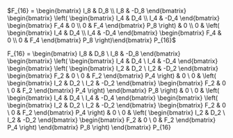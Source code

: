 
$F_{16} = \begin{bmatrix} I_8 & D_8 \\ I_8 & -D_8 \end{bmatrix} \begin{bmatrix} \left( \begin{bmatrix} I_4 & D_4 \\ I_4 & -D_4 \end{bmatrix} \begin{bmatrix} F_4 & 0 \\ 0 & F_4 \end{bmatrix} P_8 \right) & 0 \\ 0 &  \left( \begin{bmatrix} I_4 & D_4 \\ I_4 & -D_4 \end{bmatrix} \begin{bmatrix} F_4 & 0 \\ 0 & F_4 \end{bmatrix} P_8 \right)\end{bmatrix} P_{16}$


F_{16} = \begin{bmatrix} I_8 & D_8 \\ I_8 & -D_8 \end{bmatrix} 
       \begin{bmatrix} 
           \left(
               \begin{bmatrix} I_4 & D_4 \\ I_4 & -D_4 \end{bmatrix} 
               \begin{bmatrix}
                   \left( \begin{bmatrix} I_2 & D_2 \\ I_2 & -D_2 \end{bmatrix} \begin{bmatrix} F_2 & 0 \\ 0 & F_2 \end{bmatrix} P_4 \right) & 0 \\
                   0 & \left( \begin{bmatrix} I_2 & D_2 \\ I_2 & -D_2 \end{bmatrix} \begin{bmatrix} F_2 & 0 \\ 0 & F_2 \end{bmatrix} P_4 \right) 
               \end{bmatrix} P_8
           \right)
           & 0 \\
           0 & 
           \left(
               \begin{bmatrix} I_4 & D_4 \\ I_4 & -D_4 \end{bmatrix} 
               \begin{bmatrix}
                   \left( \begin{bmatrix} I_2 & D_2 \\ I_2 & -D_2 \end{bmatrix} \begin{bmatrix} F_2 & 0 \\ 0 & F_2 \end{bmatrix} P_4 \right) & 0 \\
                   0 & \left( \begin{bmatrix} I_2 & D_2 \\ I_2 & -D_2 \end{bmatrix} \begin{bmatrix} F_2 & 0 \\ 0 & F_2 \end{bmatrix} P_4 \right) 
               \end{bmatrix} P_8
           \right)
       \end{bmatrix} P_{16}